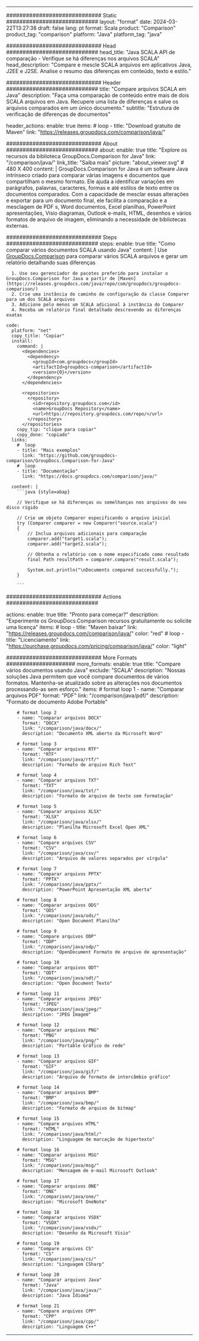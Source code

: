 
---
############################# Static ############################
layout: "format"
date:  2024-03-22T13:27:38
draft: false
lang: pt
format: Scala
product: "Comparison"
product_tag: "comparison"
platform: "Java"
platform_tag: "java"

############################# Head ############################
head_title: "Java SCALA API de comparação - Verifique se há diferenças nos arquivos SCALA"
head_description: "Compare e mescle SCALA arquivos em aplicativos Java, J2EE e J2SE. Analise o resumo das diferenças em conteúdo, texto e estilo."

############################# Header ############################
title: "Compare arquivos SCALA em Java" 
description: "Faça uma comparação de conteúdo entre mais de dois SCALA arquivos em Java. Recupere uma lista de diferenças e salve os arquivos comparados em um único documento."
subtitle: "Estrutura de verificação de diferenças de documentos" 

header_actions:
  enable: true
  items:
    #  loop
    - title: "Download gratuito de Maven"
      link: "https://releases.groupdocs.com/comparison/java/"
      
############################# About ############################
about:
    enable: true
    title: "Explore os recursos da biblioteca GroupDocs.Comparison for Java"
    link: "/comparison/java/"
    link_title: "Saiba mais"
    picture: "about_viewer.svg" # 480 X 400
    content: |
       GroupDocs.Comparison for Java é um software Java intrínseco criado para comparar várias imagens e documentos que compartilham o mesmo formato. Ele ajuda a identificar variações em parágrafos, palavras, caracteres, formas e até estilos de texto entre os documentos comparados. Com a capacidade de mesclar essas alterações e exportar para um documento final, ele facilita a comparação e a mesclagem de PDF s, Word documentos, Excel planilhas, PowerPoint apresentações, Visio diagramas, Outlook e-mails, HTML, desenhos e vários formatos de arquivo de imagem, eliminando a necessidade de bibliotecas externas.

############################# Steps ############################
steps:
    enable: true
    title: "Como comparar vários documentos SCALA usando Java"
    content: |
      Use [GroupDocs.Comparison](https://products.groupdocs.com/comparison/java/) para comparar vários SCALA arquivos e gerar um relatório detalhando suas diferenças
      
      1. Use seu gerenciador de pacotes preferido para instalar o GroupDocs.Comparison for Java a partir de [Maven](https://releases.groupdocs.com/java/repo/com/groupdocs/groupdocs-comparison/)
      2. Crie uma instância do caminho de configuração da classe Comparer para um dos SCALA arquivos
      3. Adicione pelo menos um SCALA adicional à instância do Comparer
      4. Receba um relatório final detalhado descrevendo as diferenças exatas
   
    code:
      platform: "net"
      copy_title: "Copiar"
      install:
        command: |
          <dependencies>
            <dependency>
              <groupId>com.groupdocs</groupId>
              <artifactId>groupdocs-comparison</artifactId>
              <version>{0}</version>
            </dependency>
          </dependencies>

          <repositories>
            <repository>
              <id>repository.groupdocs.com</id>
              <name>GroupDocs Repository</name>
              <url>https://repository.groupdocs.com/repo/</url>
            </repository>
          </repositories>
        copy_tip: "clique para copiar"
        copy_done: "copiado"
      links:
        #  loop
        - title: "Mais exemplos"
          link: "https://github.com/groupdocs-comparison/GroupDocs.Comparison-for-Java"
        #  loop
        - title: "Documentação"
          link: "https://docs.groupdocs.com/comparison/java/"
          
      content: |
        ```java {style=abap}

        // Verifique se há diferenças ou semelhanças nos arquivos do seu disco rígido

        // Crie um objeto Comparer especificando o arquivo inicial
        try (Comparer comparer = new Comparer("source.scala") 
        {
            // Inclua arquivos adicionais para comparação
        	comparer.add("target1.scala");
            comparer.add("target2.scala");

            // Obtenha o relatório com o nome especificado como resultado
            final Path resultPath = comparer.compare("result.scala"); 

            System.out.println("\nDocuments compared successfully.");
        }
        
        ```            

############################# Actions ############################

actions:
  enable: true
  title: "Pronto para começar?"
  description: "Experimente os GroupDocs.Comparison recursos gratuitamente ou solicite uma licença"
  items:
    #  loop
    - title: "Maven baixar"
      link: "https://releases.groupdocs.com/comparison/java/"
      color: "red"
        #  loop
    - title: "Licenciamento"
      link: "https://purchase.groupdocs.com/pricing/comparison/java/"
      color: "light"


############################# More Formats #####################
more_formats:
    enable: true
    title: "Compare vários documentos usando Java"
    exclude: "SCALA"
    description: "Nossas soluções Java permitem que você compare documentos de vários formatos. Mantenha-se atualizado sobre as alterações nos documentos processando-as sem esforço."
    items: 
        # format loop 1
        - name: "Comparar arquivos PDF"
          format: "PDF"
          link: "/comparison/java/pdf/"
          description: "Formato de documento Adobe Portable"

        # format loop 2
        - name: "Comparar arquivos DOCX"
          format: "DOCX"
          link: "/comparison/java/docx/"
          description: "Documento XML aberto da Microsoft Word"

        # format loop 3
        - name: "Comparar arquivos RTF"
          format: "RTF"
          link: "/comparison/java/rtf/"
          description: "Formato de arquivo Rich Text"

        # format loop 4
        - name: "Comparar arquivos TXT"
          format: "TXT"
          link: "/comparison/java/txt/"
          description: "Formato de arquivo de texto sem formatação"

        # format loop 5
        - name: "Comparar arquivos XLSX"
          format: "XLSX"
          link: "/comparison/java/xlsx/"
          description: "Planilha Microsoft Excel Open XML"

        # format loop 6
        - name: "Compare arquivos CSV"
          format: "CSV"
          link: "/comparison/java/csv/"
          description: "Arquivo de valores separados por vírgula"

        # format loop 7
        - name: "Comparar arquivos PPTX"
          format: "PPTX"
          link: "/comparison/java/pptx/"
          description: "PowerPoint Apresentação XML aberta"

        # format loop 8
        - name: "Comparar arquivos ODS"
          format: "ODS"
          link: "/comparison/java/ods/"
          description: "Open Document Planilha"

        # format loop 9
        - name: "Compare arquivos ODP"
          format: "ODP"
          link: "/comparison/java/odp/"
          description: "OpenDocument Formato de arquivo de apresentação"

        # format loop 10
        - name: "Comparar arquivos ODT"
          format: "ODT"
          link: "/comparison/java/odt/"
          description: "Open Document Texto"

        # format loop 11
        - name: "Comparar arquivos JPEG"
          format: "JPEG"
          link: "/comparison/java/jpeg/"
          description: "JPEG Imagem"

        # format loop 12
        - name: "Comparar arquivos PNG"
          format: "PNG"
          link: "/comparison/java/png/"
          description: "Portable Gráfico de rede"

        # format loop 13
        - name: "Comparar arquivos GIF"
          format: "GIF"
          link: "/comparison/java/gif/"
          description: "Arquivo de formato de intercâmbio gráfico"

        # format loop 14
        - name: "Comparar arquivos BMP"
          format: "BMP"
          link: "/comparison/java/bmp/"
          description: "Formato de arquivo de bitmap"

        # format loop 15
        - name: "Compare arquivos HTML"
          format: "HTML"
          link: "/comparison/java/html/"
          description: "Linguagem de marcação de hipertexto"

        # format loop 16
        - name: "Comparar arquivos MSG"
          format: "MSG"
          link: "/comparison/java/msg/"
          description: "Mensagem de e-mail Microsoft Outlook"

        # format loop 17
        - name: "Comparar arquivos ONE"
          format: "ONE"
          link: "/comparison/java/one/"
          description: "Microsoft OneNote"

        # format loop 18
        - name: "Comparar arquivos VSDX"
          format: "VSDX"
          link: "/comparison/java/vsdx/"
          description: "Desenho da Microsoft Visio"

        # format loop 19
        - name: "Compare arquivos CS"
          format: "CS"
          link: "/comparison/java/cs/"
          description: "Linguagem CSharp"

        # format loop 20
        - name: "Comparar arquivos Java"
          format: "Java"
          link: "/comparison/java/java/"
          description: "Java Idioma"
          
        # format loop 21
        - name: "Compare arquivos CPP"
          format: "CPP"
          link: "/comparison/java/cpp/"
          description: "Linguagem C++"
---